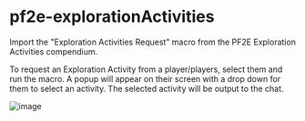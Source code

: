 # pf2e-explorationActivities

Import the "Exploration Activities Request" macro from the PF2E Exploration Activities compendium. 

To request an Exploration Activity from a player/players, select them and run the macro. A popup will appear on their screen with a drop down for them to select an activity. The selected activity will be output to the chat.

![image](https://user-images.githubusercontent.com/73080231/130515815-aff62cec-d127-4308-89c3-5be7fe3fcf20.png)
